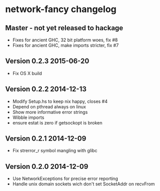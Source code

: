 # network-fancy changelog

## Master - not yet released to hackage

- Fixes for ancient GHC, 32 bit platform woes, fix #8
- Fixes for ancient GHC, make imports stricter, fix #7

## Version 0.2.3 2015-06-20

- Fix OS X build

## Version 0.2.2 2014-12-13

- Modify Setup.hs to keep nix happy, closes #4
- Depend on pthread always on linux
- Show more informative error strings
- Wibble imports
- ensure estat is zero if getsockopt is broken

## Version 0.2.1 2014-12-09

- Fix strerror_r symbol mangling with glibc

## Version 0.2.0 2014-12-09

- Use NetworkExceptions for precise error reporting
- Handle unix domain sockets wich don't set SocketAddr on recvFrom
